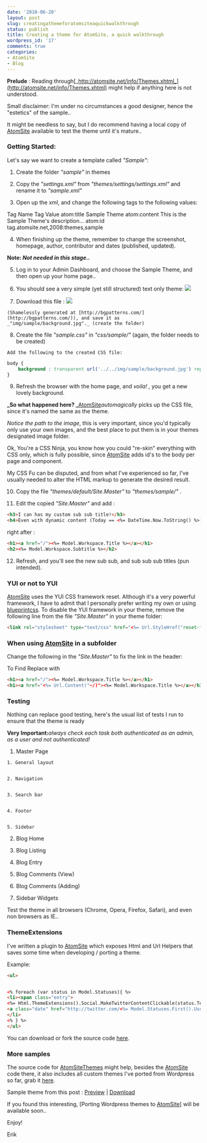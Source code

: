 ```yaml
---
date: '2010-06-20'
layout: post
slug: creatingathemeforatomsiteaquickwalkthrough
status: publish
title: Creating a theme for AtomSite, a quick walkthrough
wordpress_id: '17'
comments: true
categories:
- AtomSite
- Blog
---
```


**Prelude** : Reading through[_http://atomsite.net/info/Themes.xhtml_](http://atomsite.net/info/Themes.xhtml) might help if anything here is not understood.

Small disclaimer: I'm under no circumstances a good designer, hence the "estetics" of the sample..

It might be needless to say, but I do recommend having a local copy of [AtomSite](http://atomsite.net) available to test the theme until it's mature..

### Getting Started:


Let's say we want to create a template called _"Sample"_:
	
  1. Create the folder _"sample"_ in themes

	
  2. Copy the _"settings.xml"_ from _"themes/settings/settings.xml"_ and rename it to _"sample.xml"_
	
  3. Open up the xml, and change the following tags to the following values:

Tag Name
Tag Value
atom:title
Sample Theme
atom:content
This is the Sample Theme's description…
atom:id
tag.atomsite.net,2008:themes,sample
	
  4. When finishing up the theme, remember to change the screenshot,
homepage, author, contributor and dates (published, updated).

**Note: _Not needed in this stage.._**

	
  5. Log in to your Admin Dashboard, and choose the Sample Theme, and then open up your home page..

	
  6. You should see a very simple (yet still structured) text only theme: ![](/images/Image_thumb.png)

	
  7. Download this file : ![](/images/Background2.jpeg)

    (Shamelessly generated at [http://bgpatterns.com/](http://bgpatterns.com/)), and save it as _"img/sample/background.jpg"._ (create the folder)

  8. Create the file _"sample.css"_ in _"css/sample/"_ (again, the folder needs to be created)

    Add the following to the created CSS file:

```css
body {
    background : transparent url('../../img/sample/background.jpg') repeat fixed;
}
```

  9. Refresh the browser with the home page, and _voila!_ , you get a new lovely background. 

**_So what happened here?
_**[AtomSite](http://atomsite.net)_automagically_ picks up the CSS file, since it's named the same as the theme.

_Notice the path to the image_, this is very important, since you'd typically only use your own images, and the best place to put them is in your themes designated image folder.

Ok, You're a CSS Ninja, you know how you could "re-skin" everything with CSS only, which is fully possible, since [AtomSite](http://atomsite.net) adds id's to the body per page and component.

My CSS Fu can be disputed, and from what I've experienced so far, I've usually needed to alter the HTML markup to generate the desired result.

  10. Copy the file _"themes/default/Site.Master"_ to _"themes/sample/"_ .
	
  11. Edit the copied _"Site.Master"_ and add :

```html
<h3>I can has my custom sub sub title!</h3>
<h4>Even with dynamic content (Today == <%= DateTime.Now.ToString() %>)!</h4>
```

right after :

```html
<h1><a href="/"><%= Model.Workspace.Title %></a></h1>
<h2><%= Model.Workspace.Subtitle %></h2>
```

  12. Refresh, and you'll see the new sub sub, and sub sub sub titles (pun intended).

### YUI or not to YUI


[AtomSite](http://atomsite.net) uses the YUI CSS framework reset.
Although it's a very powerful framework, I have to admit that I personally prefer writing my own or using [blueprintcss](http://www.blueprintcss.org/).
To disable the YUI framework in your theme, remove the following line from the file _"Site.Master"_ in your theme folder:

```html
<link rel="stylesheet" type="text/css" href="<%= Url.StyleHref("reset-fonts-grids-2.7.0.css") %>" />
```

### When using [AtomSite](http://atomsite.net) in a subfolder

Change the following in the _"Site.Master"_ to fix the link in the header:

To Find
Replace with

```html
<h1><a href="/"><%= Model.Workspace.Title %></a></h1>
<h1><a href="<%= Url.Content("~/)"><%= Model.Workspace.Title %></a></h1>
```

### Testing

Nothing can replace good testing, here's the usual list of tests I run to ensure that the theme is ready

**Very Important:**_always check each task both authenticated as an admin, as a user and not authenticated!_

  1. Master Page

	
    1. General layout

	
    2. Navigation

	
    3. Search bar

	
    4. Footer

	
    5. Sidebar

	
  2. Blog Home

	
  3. Blog Listing

	
  4. Blog Entry

	
  5. Blog Comments (View)

	
  6. Blog Comments (Adding)

	
  7. Sidebar Widgets


Test the theme in all browsers (Chrome, Opera, Firefox, Safari), and even non browsers as IE..


### ThemeExtensions


I've written a plugin to [AtomSite](http://atomsite.net) which exposes Html and Url Helpers that saves some time when developing / porting a theme.

Example:

```html
<ul>


<% foreach (var status in Model.Statuses){ %>
<li><span class="entry">
<%= Html.ThemeExtensions().Social.MakeTwitterContentClickable(status.Text)%>
<a class="date" href="http://twitter.com/<%= Model.Statuses.First().User.ScreenName %>/statuses/<%= status.Id %>" rel="nofollow"><%= Html.DateTimeAgoAbbreviation(status.CreatedAt)%></a></span>
</li>
<% } %>
</ul>
```
You can download or fork the source code [ here](http://github.com/erikzaadi/AtomSitePlugins/tree/master/src/ThemeExtensions/).

### More samples

The source code for [AtomSiteThemes](http://atomsitethemes.erikzaadi.com/) might help, besides the [AtomSite](http://atomsite.net) code there, it also includes all custom themes I've ported from Wordpress so far, grab it [here](http://github.com/erikzaadi/atomsitethemes.erikzaadi.com).

Sample theme from this post : [Preview](http://atomsitethemes.erikzaadi.com/ThemeSwitcher/ChangeTheme?ThemeName=Sample) | [Download](http://atomsitethemes.erikzaadi.com/ThemeSwitcher/Download?ThemeName=sample)

If you found this interesting, [Porting Wordpress themes to [AtomSite](http://atomsite.net)] will be available soon..

Enjoy!

Erik
